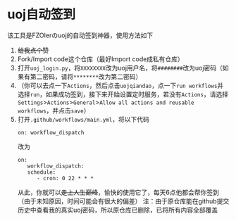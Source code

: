 # uoj自动签到

该工具是FZOIerのuoj的自动签到神器，使用方法如下

1. ~~给我点个赞~~
2. Fork/Import code这个仓库（最好Import code成私有仓库）
3. 打开`uoj_login.py`，将`XXXXXXXX`改为uoj用户名，将`########`改为uoj密码（如果有第二密码，请将`********`改为第二密码）
4. （你可以去点一下`Actions`，然后点击`uojqiandao`，点一下`run workflows`并选择`run`，如果成功签到，接下来开始设置定时服务，若没有`Actions`，请选择`Settings`>`Actions`>`General`>`Allow all actions and reusable workflows`，并点击`save`）
5. 打开`.github/workflows/main.yml`，将以下代码
   ``` ymal
   on: workflow_dispatch
   ```
   改为
   ``` ymal
   on: 
      workflow_dispatch: 
      schedule:
         - cron: 0 22 * * *
   ```
   从此，你就可以~~走上人生巅峰~~，愉快的使用它了，每天6点他都会帮你签到（由于未知原因，时间可能会有很大的偏差）
注：由于原仓库能在github提交历史中查看我的真实uoj密码，所以原仓库已删除，已将所有内容全部覆盖
